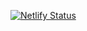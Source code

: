 [![Netlify Status](https://api.netlify.com/api/v1/badges/ce24393f-0b37-4e5e-8afa-162a9f319051/deploy-status)](https://app.netlify.com/sites/happy-cori-a0e609/deploys)

